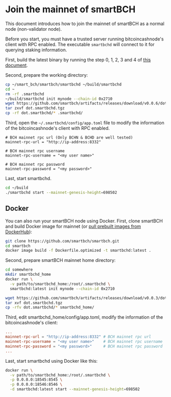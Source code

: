 # Join the mainnet of smartBCH

This document introduces how to join the mainnet of smartBCH as a normal node (non-validator node).

Before you start, you must have a trusted server running bitcoincashnode's client with RPC enabled. The executable `smartbchd` will connect to it for querying staking information.

First, build the latest binary by running the step 0, 1, 2, 3 and 4 of [this document](developers-guide/runsinglenode.md).

Second, prepare the working directory:

```bash
cp ~/smart_bch/smartbch/smartbchd ~/build/smartbchd
cd ~
rm -rf .smartbchd
~/build/smartbchd init mynode --chain-id 0x2710
wget https://github.com/smartbch/artifacts/releases/download/v0.0.6/dot.smartbchd.tgz
tar zxvf dot.smartbchd.tgz
cp -rf dot.smartbchd/* .smartbchd/
```

Third, open the `~/.smartbchd/config/app.toml` file to modify the information of the bitcoincashnode's client with RPC enabled.

```
# BCH mainnet rpc url (Only BCHN & BCHD are well tested)
mainnet-rpc-url = "http://ip-address:8332"

# BCH mainnet rpc username
mainnet-rpc-username = "<my user name>"

# BCH mainnet rpc password
mainnet-rpc-password = "<my password>"
```

Last, start smartbchd. 

```bash
cd ~/build
./smartbchd start --mainnet-genesis-height=698502
```



## Docker

You can also run your smartBCH node using Docker. First, clone smartBCH and build Docker image for mainnet (or [pull prebuilt images from DockerHub](https://hub.docker.com/r/smartbch/smartbchd/tags)):

```bash
git clone https://github.com/smartbch/smartbch.git
cd smartbch
docker image build -f Dockerfile.optimized -t smartbchd:latest .
```

Second, prepare smartBCH mainnet home directory:

```bash
cd somewhere
mkdir smartbchd_home
docker run \
  -v path/to/smartbchd_home:/root/.smartbchd \
  smartbchd:latest init mynode --chain-id 0x2710

wget https://github.com/smartbch/artifacts/releases/download/v0.0.3/dot.smartbchd.tgz
tar xvf dot.smartbchd.tgz
cp -rfv dot.smartbchd/* smartbchd_home/
```

Third, edit smartbchd_home/config/app.toml, modify the information of the bitcoincashnode's client:

```toml
...
mainnet-rpc-url = "http://ip-address:8332" # BCH mainnet rpc url
mainnet-rpc-username = "<my user name>"    # BCH mainnet rpc username
mainnet-rpc-password = "<my password>"     # BCH mainnet rpc password
...
```

Last, start smartbchd using Docker like this:

```bash
docker run \
  -v path/to/smartbchd_home:/root/.smartbchd \
  -p 0.0.0.0:18545:8545 \
  -p 0.0.0.0:18546:8546 \
  -d smartbchd:latest start --mainnet-genesis-height=698502
```

